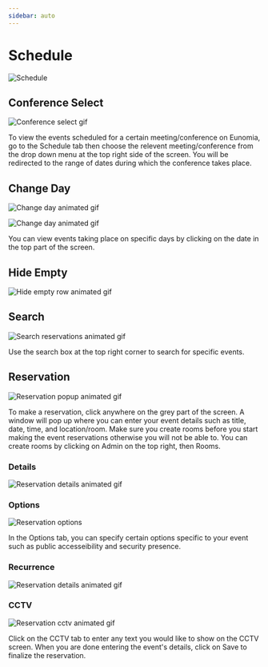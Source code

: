 ```yaml
---
sidebar: auto
---
```


# Schedule
![Schedule](https://attachments.cbd.int/apps/eunomia/schedule.png)
## Conference Select
![Conference select gif](https://attachments.cbd.int/apps/eunomia/conference.gif)

To view the events scheduled for a certain meeting/conference on Eunomia, go to the Schedule tab then choose the relevent meeting/conference from the drop down menu at the top right side of the screen. You will be redirected to the range of dates during which the conference takes place. 

## Change Day
![Change day animated gif](https://attachments.cbd.int/apps/eunomia/change-days.gif)

![Change day animated gif](https://attachments.cbd.int/apps/eunomia/change-day-2.gif)

You can view events taking place on specific days by clicking on the date in the top part of the screen.

## Hide Empty
![Hide empty row animated gif](https://attachments.cbd.int/apps/eunomia/hide.gif)

## Search
![Search reservations animated gif](https://attachments.cbd.int/apps/eunomia/search-schedule.gif)

Use the search box at the top right corner to search for specific events.  

## Reservation
![Reservation popup animated gif](https://attachments.cbd.int/apps/eunomia/reservation.gif)

To make a reservation, click anywhere on the grey part of the screen. A window will pop up where you can enter your event details such as title, date, time, and location/room. Make sure you create rooms before you start making the event reservations otherwise you will not be able to. You can create rooms by clicking on Admin on the top right, then Rooms. 

### Details
![Reservation details animated gif](https://attachments.cbd.int/apps/eunomia/reservation-details.gif)

### Options
![Reservation options](https://attachments.cbd.int/apps/eunomia/reservation-options.png)

In the Options tab, you can specify certain options specific to your event such as public accesseibility and security presence. 

### Recurrence
![Reservation details animated gif](https://attachments.cbd.int/apps/eunomia/reservation-details.gif)

### CCTV
![Reservation cctv animated gif](https://attachments.cbd.int/apps/eunomia/reservation-cctv.gif)

Click on the CCTV tab to enter any text you would like to show on the CCTV screen. 
When you are done entering the event's details, click on Save to finalize the reservation. 
